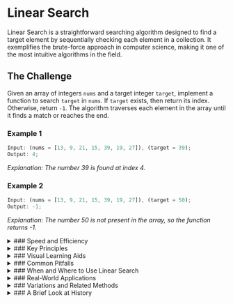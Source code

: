 # Linear Search

Linear Search is a straightforward searching algorithm designed to find a target element by sequentially checking each element in a collection. It exemplifies the brute-force approach in computer science, making it one of the most intuitive algorithms in the field.

## The Challenge

Given an array of integers `nums` and a target integer `target`, implement a function to search `target` in `nums`. If `target` exists, then return its index. Otherwise, return `-1`. The algorithm traverses each element in the array until it finds a match or reaches the end.

### Example 1

```js
Input: (nums = [13, 9, 21, 15, 39, 19, 27]), (target = 39);
Output: 4;
```

_Explanation: The number 39 is found at index 4._

### Example 2

```js
Input: (nums = [13, 9, 21, 15, 39, 19, 27]), (target = 50);
Output: -1;
```

_Explanation: The number 50 is not present in the array, so the function returns -1._

<details>
<summary>
### Speed and Efficiency
</summary>

Linear Search is known for its simplicity rather than speed:

- **Time Complexity**:
  - **Best Case:** $O(1)$ when the target is found at the first position.
  - **Average/Worst Case:** $O(n)$, because in the worst case, every element must be checked.
- **Space Complexity:** $O(1)$ as it requires only a constant amount of extra space.
</details>

<details>
<summary>
### Key Principles
</summary>

Linear Search is built on a few fundamental concepts:

- **Sequential Access:** Examines each element in order from the beginning to the end of the collection.

- **No Sorting Requirement:** Works on both sorted and unsorted arrays, making it versatile.

- **Comparison-Driven:** Each step involves comparing the target to the current element.

- **Exhaustive Search:** Continues until either finding the target or exhausting all elements.
</details>
<details>
<summary>
### Visual Learning Aids
</summary>

For those who benefit from visual explanations, consider checking out these resources for interactive and animated guides:

- [Linear Search Algorithm - GeeksforGeeks](https://www.youtube.com/watch?v=4GPdGsB3OSc)
- [CS USF CA Visualization Tool](https://www.cs.usfca.edu/~galles/visualization/Search.html) - Interactive comparison of search algorithms
- [Mathwarehouse Comparison of Binary vs Linear Search](https://www.mathwarehouse.com/programming/gifs/binary-vs-linear-search.php) - Visual comparison showing the efficiency difference
- [Linear Search Tutorial with Animation - TutorialsPoint](https://www.tutorialspoint.com/data_structures_algorithms/linear_search_algorithm.htm)

</details>

<details>
<summary>
### Common Pitfalls
</summary>

When implementing or using Linear Search, be mindful of these common challenges:

- **Inefficiency for Large Datasets:** Performance degrades significantly as the size of the data increases.

- **Overlooking Early Termination:** Forgetting to return immediately after finding the target.

- **Edge Cases:** Consider arrays with no elements or only one element.

- **Redundant Comparisons:** In sorted arrays, continuing the search after passing the target's potential position.
</details>

<details>
<summary>
### When and Where to Use Linear Search
</summary>

Linear Search is ideal in scenarios such as:

- Small collections where simplicity is valued over efficiency.

- Unsorted datasets where other search algorithms cannot be applied.

- One-time searches where the overhead of sorting or building complex data structures isn't justified.

- Teaching and learning basic algorithm concepts.

However, it may not be the best choice for:

- Large datasets where performance is critical.

- Frequently searched collections where preprocessing would be beneficial.

- Sorted data where binary search would be more efficient.
</details>

<details>
<summary>
### Real-World Applications
</summary>

Linear Search isn't just a theoretical concept—it's used in many practical areas, including:

- **Simple Database Systems:** For small datasets or infrequent queries.

- **Real-time Applications:** Where data is constantly changing and maintaining sorted order is impractical.

- **IoT Devices:** With limited processing power where algorithm simplicity is valuable.

- **Text Editors:** For finding the first occurrence of a character or pattern.

- **Sensor Monitoring:** For scanning through recent readings to identify anomalies.
</details>

<details>
<summary>
### Variations and Related Methods
</summary>

Several specialized algorithms extend or modify Linear Search:

- **Sentinel Linear Search:** Adds the target at the end of the array to eliminate boundary checking.

- **Binary Search:** A more efficient algorithm for sorted arrays.

- **Jump Search:** Combines linear and binary search concepts.

- **Interpolation Search:** Uses value-based positioning for uniformly distributed data.
</details>

<details>
<summary>
### A Brief Look at History
</summary>

Linear search represents one of the oldest and most fundamental search techniques in computer science. Its simplicity made it a natural starting point in the development of search algorithms, serving as a baseline against which more sophisticated methods are compared. Despite its age and simplicity, it remains relevant in specific contexts where more complex algorithms would be unnecessary overhead.

</details>
